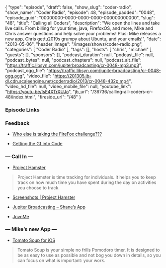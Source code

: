 {
  "type": "episode",
  "draft": false,
  "show_slug": "coder-radio",
  "show_name": "Coder Radio",
  "episode": 48,
  "episode_padded": "0048",
  "episode_guid": "00000000-0000-0000-0000-000000000000",
  "slug": "48",
  "title": "Calling all Coders",
  "description": "We open the lines and take live calls. From billing for your time, java, FirefoxOS, and more, Mike and Chris answer questions and help solve your problems! Plus: Mike releases a new app, Chris get\u2019s grumpy about Ubuntu, and your emails!",
  "date": "2013-05-06",
  "header_image": "/images/shows/coder-radio.png",
  "categories": [
    "Coder Radio"
  ],
  "tags": [],
  "hosts": [
    "chris",
    "michael"
  ],
  "guests": [],
  "sponsors": [],
  "podcast_duration": null,
  "podcast_file": null,
  "podcast_bytes": null,
  "podcast_chapters": null,
  "podcast_alt_file": "https://traffic.libsyn.com/jupiterbroadcasting/cr-0048-mp3.mp3",
  "podcast_ogg_file": "https://traffic.libsyn.com/jupiterbroadcasting/cr-0048-ogg.ogg",
  "video_file": "https://201305.jb-dl.cdn.scaleengine.net/coderradio/2013/cr-0048-432p.mp4",
  "video_hd_file": null,
  "video_mobile_file": null,
  "youtube_link": "https://youtu.be/IsE4XTrXUJo",
  "jb_url": "/36736/calling-all-coders-cr-48/index.html",
  "fireside_url": "/48"
}


### Episode Links

### Feedback

  * [Who else is taking the FireFox challenge??? ](http://www.reddit.com/r/CoderRadio/comments/1dl019/who_else_is_taking_the_firefox_challenge/index.html)

  * [Getting the Gf into Code](http://slexy.org/view/s268pTWFXv/index.html)

### — Call In —

  * [Project Hamster](http://projecthamster.wordpress.com/about/index.html)

> Project Hamster is time tracking for individuals. It helps you to keep track
> on how much time you have spent during the day on activities you choose to
> track.

  * [Screenshots | Project Hamster](http://projecthamster.wordpress.com/screenshots/index.html)

  * [Jupiter Broadcasting – Shane’s App ](https://play.google.com/store/apps/details6076.html?id=jupiter.broadcasting.live.tv\\%22)

  * [JoynMe](http://joynme.com/index.html)

### — Mike’s new App —

  * [Tomato Soup for iOS](https://itunes.apple.com/us/app/tomato-soup/id643101551393e.html?ls=1&mt=8\\%22)

> Tomato Soup is your simple no frills Pomodoro timer. It is designed to be as
> easy to use as possible and not bog you down in details, so you can focus on
> what is important: your work.


